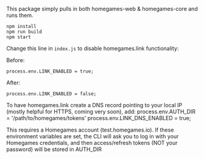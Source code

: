 This package simply pulls in both homegames-web & homegames-core and runs them.

```
npm install
npm run build
npm start
```

Change this line in `index.js` to disable homegames.link functionality:

Before:
```
process.env.LINK_ENABLED = true;
```

After:
```
process.env.LINK_ENABLED = false;
```

To have homegames.link create a DNS record pointing to your local IP (mostly helpful for HTTPS, coming very soon), add:
process.env.AUTH_DIR = '/path/to/homegames/tokens'
process.env.LINK_DNS_ENABLED = true;

This requires a Homegames account (test.homegames.io). If these environment variables are set, the CLI will ask you to log in with your Homegames credentials, and then access/refresh tokens (NOT your password) will be stored in AUTH_DIR
